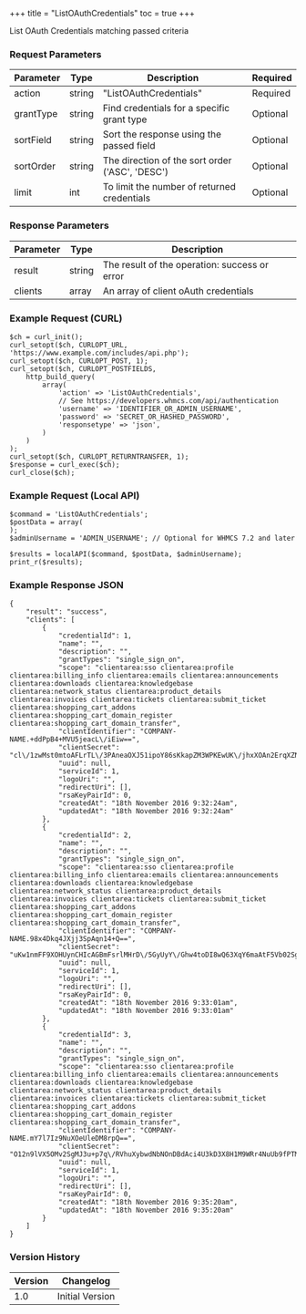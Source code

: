 +++
title = "ListOAuthCredentials"
toc = true
+++

List OAuth Credentials matching passed criteria

### Request Parameters

| Parameter | Type | Description | Required |
| --------- | ---- | ----------- | -------- |
| action | string | "ListOAuthCredentials" | Required |
| grantType | string | Find credentials for a specific grant type | Optional |
| sortField | string | Sort the response using the passed field | Optional |
| sortOrder | string | The direction of the sort order ('ASC', 'DESC') | Optional |
| limit | int | To limit the number of returned credentials | Optional |

### Response Parameters

| Parameter | Type | Description |
| --------- | ---- | ----------- |
| result | string | The result of the operation: success or error |
| clients | array | An array of client oAuth credentials |


### Example Request (CURL)

```
$ch = curl_init();
curl_setopt($ch, CURLOPT_URL, 'https://www.example.com/includes/api.php');
curl_setopt($ch, CURLOPT_POST, 1);
curl_setopt($ch, CURLOPT_POSTFIELDS,
    http_build_query(
        array(
            'action' => 'ListOAuthCredentials',
            // See https://developers.whmcs.com/api/authentication
            'username' => 'IDENTIFIER_OR_ADMIN_USERNAME',
            'password' => 'SECRET_OR_HASHED_PASSWORD',
            'responsetype' => 'json',
        )
    )
);
curl_setopt($ch, CURLOPT_RETURNTRANSFER, 1);
$response = curl_exec($ch);
curl_close($ch);
```


### Example Request (Local API)

```
$command = 'ListOAuthCredentials';
$postData = array(
);
$adminUsername = 'ADMIN_USERNAME'; // Optional for WHMCS 7.2 and later

$results = localAPI($command, $postData, $adminUsername);
print_r($results);
```


### Example Response JSON

```
{
    "result": "success",
    "clients": [
        {
            "credentialId": 1,
            "name": "",
            "description": "",
            "grantTypes": "single_sign_on",
            "scope": "clientarea:sso clientarea:profile clientarea:billing_info clientarea:emails clientarea:announcements clientarea:downloads clientarea:knowledgebase clientarea:network_status clientarea:product_details clientarea:invoices clientarea:tickets clientarea:submit_ticket clientarea:shopping_cart_addons clientarea:shopping_cart_domain_register clientarea:shopping_cart_domain_transfer",
            "clientIdentifier": "COMPANY-NAME.+ddPpB4+MVU5jeacL\/iEiw==",
            "clientSecret": "cl\/1zwMst0mtoAFLrTL\/3PAneaOXJ51ipoY86sKkapZM3WPKEwUK\/jhxXOAn2ErqXZNTJFnv2isNyYE0fgjgqQ==",
            "uuid": null,
            "serviceId": 1,
            "logoUri": "",
            "redirectUri": [],
            "rsaKeyPairId": 0,
            "createdAt": "18th November 2016 9:32:24am",
            "updatedAt": "18th November 2016 9:32:24am"
        },
        {
            "credentialId": 2,
            "name": "",
            "description": "",
            "grantTypes": "single_sign_on",
            "scope": "clientarea:sso clientarea:profile clientarea:billing_info clientarea:emails clientarea:announcements clientarea:downloads clientarea:knowledgebase clientarea:network_status clientarea:product_details clientarea:invoices clientarea:tickets clientarea:submit_ticket clientarea:shopping_cart_addons clientarea:shopping_cart_domain_register clientarea:shopping_cart_domain_transfer",
            "clientIdentifier": "COMPANY-NAME.98x4Dkq4JXjj3SpAqn14+Q==",
            "clientSecret": "uKw1nmFF9XOHUynCHIcAGBmFsrlMHrD\/5GyUyY\/Ghw4toDI8wQ63XqY6maAtF5Vb02SgI6tqyNbd1BmPzPd9AQ==",
            "uuid": null,
            "serviceId": 1,
            "logoUri": "",
            "redirectUri": [],
            "rsaKeyPairId": 0,
            "createdAt": "18th November 2016 9:33:01am",
            "updatedAt": "18th November 2016 9:33:01am"
        },
        {
            "credentialId": 3,
            "name": "",
            "description": "",
            "grantTypes": "single_sign_on",
            "scope": "clientarea:sso clientarea:profile clientarea:billing_info clientarea:emails clientarea:announcements clientarea:downloads clientarea:knowledgebase clientarea:network_status clientarea:product_details clientarea:invoices clientarea:tickets clientarea:submit_ticket clientarea:shopping_cart_addons clientarea:shopping_cart_domain_register clientarea:shopping_cart_domain_transfer",
            "clientIdentifier": "COMPANY-NAME.mY7l7Iz9NuXOeUleDM8rpQ==",
            "clientSecret": "O12n9lVX5OMv2SgMJ3u+p7q\/RVhuXybwdNbNOnDBdAci4U3kD3X8H1M9WRr4NuUb9fPTMbD3ySxUan9qf8gsdQ==",
            "uuid": null,
            "serviceId": 1,
            "logoUri": "",
            "redirectUri": [],
            "rsaKeyPairId": 0,
            "createdAt": "18th November 2016 9:35:20am",
            "updatedAt": "18th November 2016 9:35:20am"
        }
    ]
}
```


### Version History

| Version | Changelog |
| ------- | --------- |
| 1.0 | Initial Version |
